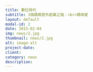 ```yaml
---
title: 數位時代
subtitle: 3個媽媽意外創業之路：<br>媽咪愛
layout: default
modal-id: 2
date: 2015-02-04
img: news/2.jpg
thumbnail: news/2.jpg
alt: image-alt
project-date:
client:
category: news
description:
---
```

